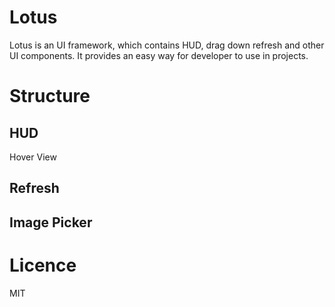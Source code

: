# Lotus

Lotus is an UI framework, which contains HUD, drag down refresh and other UI components. It provides an easy way for developer to use in projects.

# Structure
## HUD
Hover View

## Refresh

## Image Picker

# Licence

MIT